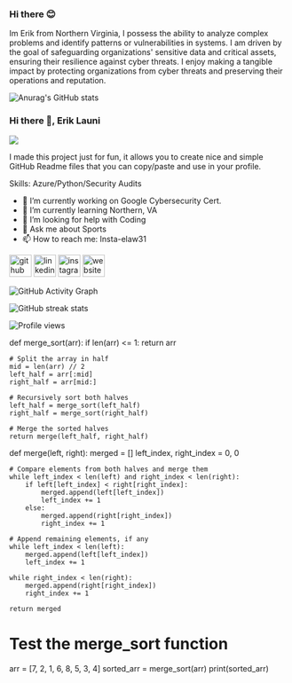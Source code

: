 ### Hi there  😊

Im Erik from Northern Virginia, I possess the ability to analyze complex problems and identify patterns or vulnerabilities in systems. I am driven by the goal of safeguarding organizations' sensitive data and critical assets, ensuring their resilience against cyber threats. I enjoy making a tangible impact by protecting organizations from cyber threats and preserving their operations and reputation.

![Anurag's GitHub stats](https://github-readme-stats.vercel.app/api?username=eriklauni&hide=contribs,prs)

### Hi there 👋, Erik Launi
![](https://github.com/eriklauni)

I made this project just for fun, it allows you to create nice and simple GitHub Readme files that you can copy/paste and use in your profile.

Skills: Azure/Python/Security Audits

- 🔭 I’m currently working on Google Cybersecurity Cert. 
- 🌱 I’m currently learning Northern, VA 
- 🤔 I’m looking for help with Coding 
- 💬 Ask me about Sports  
- 📫 How to reach me: Insta-elaw31 


[<img src='https://cdn.jsdelivr.net/npm/simple-icons@3.0.1/icons/github.svg' alt='github' height='40'>](https://github.com/eriklauni)  [<img src='https://cdn.jsdelivr.net/npm/simple-icons@3.0.1/icons/linkedin.svg' alt='linkedin' height='40'>](https://www.linkedin.com/in/https://www.linkedin.com/in/erik-launi-a859aaa3//)  [<img src='https://cdn.jsdelivr.net/npm/simple-icons@3.0.1/icons/instagram.svg' alt='instagram' height='40'>](https://www.instagram.com/elaw31/)  [<img src='https://cdn.jsdelivr.net/npm/simple-icons@3.0.1/icons/icloud.svg' alt='website' height='40'>](https://github.com/eriklauni)  

![GitHub Activity Graph](https://activity-graph.herokuapp.com/graph?username=eriklauni)  

![GitHub streak stats](https://streak-stats.demolab.com/?user=eriklauni)  

![Profile views](https://gpvc.arturio.dev/eriklauni)  

def merge_sort(arr):
    if len(arr) <= 1:
        return arr

    # Split the array in half
    mid = len(arr) // 2
    left_half = arr[:mid]
    right_half = arr[mid:]

    # Recursively sort both halves
    left_half = merge_sort(left_half)
    right_half = merge_sort(right_half)

    # Merge the sorted halves
    return merge(left_half, right_half)


def merge(left, right):
    merged = []
    left_index, right_index = 0, 0

    # Compare elements from both halves and merge them
    while left_index < len(left) and right_index < len(right):
        if left[left_index] < right[right_index]:
            merged.append(left[left_index])
            left_index += 1
        else:
            merged.append(right[right_index])
            right_index += 1

    # Append remaining elements, if any
    while left_index < len(left):
        merged.append(left[left_index])
        left_index += 1

    while right_index < len(right):
        merged.append(right[right_index])
        right_index += 1

    return merged


# Test the merge_sort function
arr = [7, 2, 1, 6, 8, 5, 3, 4]
sorted_arr = merge_sort(arr)
print(sorted_arr)
